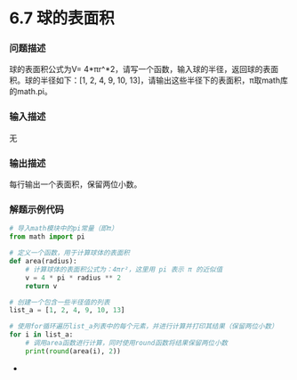 # 6.7 球的表面积

### 问题**描述**

球的表面积公式为V= 4*πr^*2，请写一个函数，输入球的半径，返回球的表面积。球的半径如下：[1, 2, 4, 9, 10, 13]，请输出这些半径下的表面积，π取math库的math.pi。

### **输入描述**

无

### **输出描述**

每行输出一个表面积，保留两位小数。

### 解题示例代码

```python
# 导入math模块中的pi常量（即π）
from math import pi

# 定义一个函数，用于计算球体的表面积
def area(radius):
    # 计算球体的表面积公式为：4πr²，这里用 pi 表示 π 的近似值
    v = 4 * pi * radius ** 2
    return v

# 创建一个包含一些半径值的列表
list_a = [1, 2, 4, 9, 10, 13]

# 使用for循环遍历list_a列表中的每个元素，并进行计算并打印其结果（保留两位小数）
for i in list_a:
    # 调用area函数进行计算，同时使用round函数将结果保留两位小数
    print(round(area(i), 2))
```

-